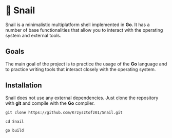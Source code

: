 # 🐌 Snail

Snail is a minimalistic multiplatform shell implemented in **Go**. It has a number of base functionalities that allow you to interact with the operating system and external tools.

## Goals
The main goal of the project is to practice the usage of the **Go** language and to practice writing tools that interact closely with the operating system.

## Installation
Snail does not use any external dependencies. Just clone the repository with **git** and compile with the **Go** compiler.
```console
git clone https://github.com/Krzysztofz01/Snail.git

cd Snail

go build
```
